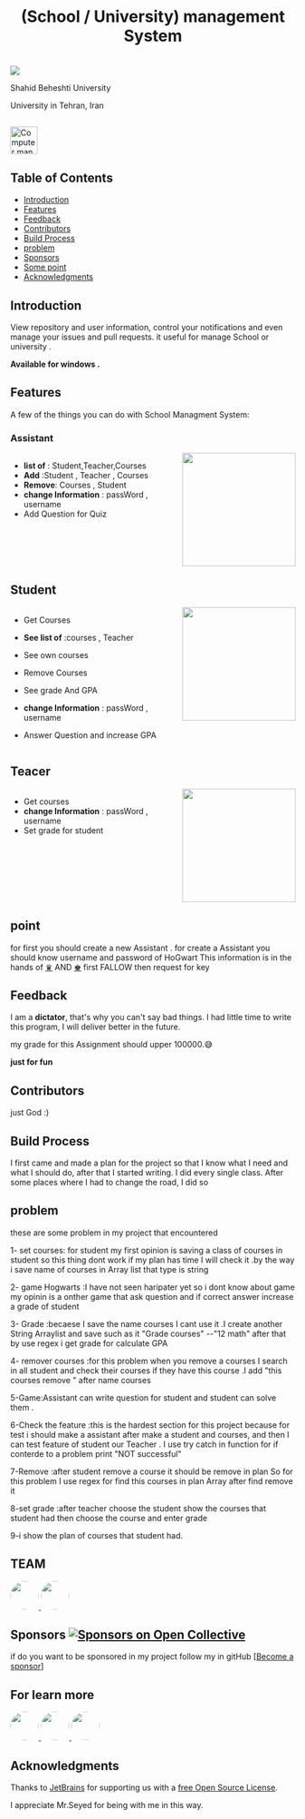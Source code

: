 

<h1 align="center"> (School / University) management System </h1> <br>
  <img src = https://www.educationunlimited.com/blog/wp-content/uploads/2019/08/Webp.net-compress-image.jpg">

<p align="left">
    Shahid Beheshti University

<p align="left"> 
    University in Tehran, Iran 
<html>
<body>
<h2></h2>
<img src="https://www.w3schools.com/html/programming.gif" alt="Computer man" style="width:48px;height:48px;">
</body>
</html>

## Table of Contents

- [Introduction](#introduction)
- [Features](#features)
- [Feedback](#feedback)
- [Contributors](#contributors)
- [Build Process](#build-process)
- [problem](#problem)
- [Sponsors](#sponsors-)
- [Some point](#point-)
- [Acknowledgments](#acknowledgments)


<!-- END doctoc generated TOC please keep comment here to allow auto update -->

## Introduction

View repository and user information, control your notifications and even manage your issues and pull requests.
it useful for manage School or university .


**Available for windows .**

<p align="center">
</p>

## Features

A few of the things you can do with School Managment System:

### Assistant 

<div style="display: flex;">
  <div style="flex: 80%; text-align: left;">

* ****list of**** : Student,Teacher,Courses
* ****Add**** :Student , Teacher , Courses
* ****Remove****: Courses , Student  
* ****change Information**** : passWord , username
* Add Question for Quiz 

</div>
<div style="flex: 50%;">
<img src="https://gifdb.com/images/thumb/like-a-boss-bulldog-gpuvvb6wr1kjuvbv.gif" width="200">
</div>
</div>








## Student
<div style="display: flex;">
  <div style="flex: 80%; text-align: left;">

* Get Courses
* ****See list of**** :courses , Teacher
* See own courses
* Remove Courses
* See grade And GPA
* ****change Information**** : passWord , username
* Answer Question and increase GPA

  </div>
  <div style="flex: 50%;">
  <img src="https://gifdb.com/images/thumbnail/boy-student-hating-school-pfjzfwwvgmw9dmft.webp" width="200">
  </div>
</div>

## Teacer

<div style="display: flex;">
  <div style="flex: 80%; text-align: left;">
    
* Get courses 
* ****change Information**** : passWord , username
* Set grade for student 
  </div>
  <div style="flex: 50%;">
  <img src="https://freegifimg.com/download/teachers/187970-teacher-hq-image-free.gif" width="200">
  </div>
</div>








## point 

for first you should create a new Assistant .
for create a Assistant you should know username and password of HoGwart
This information is in the hands of [♛](https://github.com/rouzbeh1384) AND  [♚](https://github.com/rouzbeh1384) 
first FALLOW then request for key

## Feedback

I am a **dictator**, that's why you can't say bad things. I had little time to write this program, I will deliver better in the future.

my grade for this Assignment should upper 100000.😅

********just for fun******** 
## Contributors
just God :)
## Build Process

I first came and made a plan for the project so that I know what I need and what I should do, after that I started writing. I did every single class.
After some places where I had to change the road, I did so

## problem
these are some problem in my project that   encountered   

1-  set courses: for student my first opinion is saving  a class of  courses in student  so this thing dont work if my plan has time I will check it .by the way i save name of courses in Array list that type is string   

2-  game Hogwarts :I have not seen haripater yet so i dont know about game my opinin is a onther game that ask question and if correct answer increase a grade of student 

3-  Grade :becaese I save the name courses I cant use it  .I create another  String Arraylist and save such as it "Grade courses" --"12 math" after that by use regex i get grade for calculate GPA  

4- remover courses :for this problem when you remove  a courses I search in all student and check their courses if they have this course .I add "this courses remove " after name courses 

5-Game:Assistant can write question for student and student can solve them .

6-Check the feature :this is the hardest section for this project because for test i should make a assistant after make a student and courses, and then  I can test feature of student our Teacher .
I use try catch in function  for if conterde to a problem print "NOT successful"

7-Remove :after  student remove a course it should be remove in plan So for this problem I use regex for find this courses in plan Array after find remove it   

8-set grade :after teacher choose the student show the courses that student had then choose the course and enter grade 

9-i show the plan of courses that student had.


## TEAM 

<a href="https://github.com/Advanced-Programming-1402/Third-Assignment-Hogwarts?tab=readme-ov-file" target="_blank">
  <img src="file:///C:/Users/Asus/Downloads/photo10439650122.jpg" style="border-radius: 50%; width: 50px; height: 50px;">
</a>
<a href="https://github.com/seyed0123" target="_blank">
  <img src="https://avatars.githubusercontent.com/u/121795226?v=4?" style="border-radius: 50%; width: 50px; height: 50px;">
</a>


## Sponsors [![Sponsors on Open Collective](https://opencollective.com/git-point/sponsors/badge.svg)](#sponsors)

if do you want to be sponsored in my project follow my in gitHub
 [[Become a sponsor](https://github.com/rouzbeh1384)]


## For learn more 

<a href="https://faradars.org/courses/fvrj101-java-programming" target="_blank">
<img src="https://www.finoit.com/wp-content/uploads/2022/10/top-java-use-cases.jpg" style="border-radius: 50%; width: 50px; height: 50px;">
</a>
<a href="https://regexr.com/" target="_blank">
<img src="https://fiverr-res.cloudinary.com/images/t_main1,q_auto,f_auto,q_auto,f_auto/gigs/290842119/original/a7f047de43dc9d06e7f9c222cd11e18506d86ffa/write-regular-expression-regex-for-siem-log-sources-logrhythm.jpg
" style="border-radius: 50%; width: 50px; height: 50px;">

</a>
<a href="https://www.tutorialspoint.com/index.htm">
<img src="https://play-lh.googleusercontent.com/F10OOHNkeNbOf5x9DYpoihAIkLRlSMxCsPHyCErXgm0oM2gZtJwVymJIZoN59v4JJWBZ"
style="border-radius: 50%; width: 50px; height: 50px;">
</a>

## Acknowledgments

Thanks to [JetBrains](https://www.jetbrains.com) for supporting us with a [free Open Source License](https://www.jetbrains.com/buy/opensource).


I appreciate Mr.Seyed for being with me in this way.


